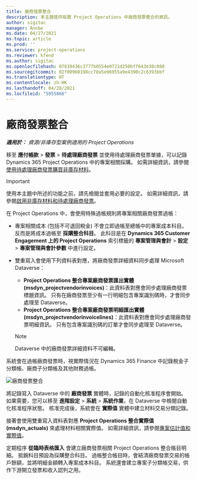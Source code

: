 ```yaml
---
title: 廠商發票整合
description: 本主題提供有關 Project Operations 中廠商發票整合的資訊。
author: sigitac
manager: Annbe
ms.date: 04/27/2021
ms.topic: article
ms.prod: ''
ms.service: project-operations
ms.reviewer: kfend
ms.author: sigitac
ms.openlocfilehash: 07839436c3777b0554e0721d250bff643e38c088
ms.sourcegitcommit: 02f00960198cc78a5e96955a9e4390c2c6393bbf
ms.translationtype: HT
ms.contentlocale: zh-HK
ms.lasthandoff: 04/28/2021
ms.locfileid: "5955866"
---
```

# <a name="vendor-invoice-integration"></a>廠商發票整合

_**適用於：** 資源/非庫存型案例適用的 Project Operations_

移至 **應付帳款** > **發票** > **待處理廠商發票** 並使用待處理廠商發票單據，可以記錄 Dynamics 365 Project Operations 中的專案相關採購。 如需詳細資訊，請參閱[使用待處理廠商發票購買非庫存材料](../procurement/pending-vendor-invoices.md)。

> [!IMPORTANT]
> 使用本主題中所述的功能之前，請先檢閱並套用必要的設定。 如需詳細資訊，請參閱[啟用非庫存材料和待處理廠商發票](../procurement/configure-materials-nonstocked.md)。

在 Project Operations 中，會使用特殊過帳規則將專案相關廠商發票過帳：

- 專案相關成本 (包括不可退回稅金) 不會立即過帳至總帳中的專案成本科目。 反而是將成本過帳至 **採購整合科目**。 此科目是在 **Dynamics 365 Customer Engagement 上的 Project Operations** 索引標籤的 **專案管理與會計** > **設定** > **專案管理與會計參數** 中進行設定。
- 雙重寫入會使用下列資料表對應，將廠商發票詳細資料同步處理 Microsoft Dataverse：

     - **Project Operations 整合專案廠商發票匯出實體 (msdyn_projectvendorinvoices)**：此資料表對應會同步處理廠商發票標題資訊。 只有在廠商發票至少有一行明細包含專案識別碼時，才會同步處理至 Dataverse。
     - **Project Operations 整合專案廠商發票明細匯出實體 (msdyn_projectvendorinvoicelines)**：此資料表對應會同步處理廠商發票明細資訊。 只有包含專案識別碼的訂單才會同步處理至 Dataverse。

     > [!NOTE]
     > Dataverse 中的廠商發票詳細資料不可編輯。

系統會在過帳廠商發票時，視實際情況在 Dynamics 365 Finance 中記錄稅金子分類帳、廠商子分類帳及其他財務過帳。

![廠商發票整合](media/DW7VendorInvoice.png)

將記錄寫入 Dataverse 中的 **廠商發票** 實體時，記錄的自動化核准程序會開始。 如果需要，您可以移至 **進階設定** > **系統** > **系統作業**，在 Dataverse 中檢閱自動化核准程序狀態。 核准完成後，系統會在 **實際值** 實體中建立材料交易分類記錄。

接著會使用雙重寫入資料表對應 **Project Operations 整合實際值 (msdyn_actuals)** 來處理材料相關實際值。 如需詳細資訊，請參閱[專案估計值和實際值](resource-dual-write-estimates-actuals.md)。

定期程序 **從臨時表格匯入** 會建立廠商發票相關 Project Operations 整合帳目明細。 抵銷科目預設為採購整合科目。 過帳整合帳目時，會結清廠商發票交易的帳戶餘額，並將明細金額轉入專案成本科目。 系統還會建立專案子分類帳交易，供作下游開立發票和收入認列之用。
